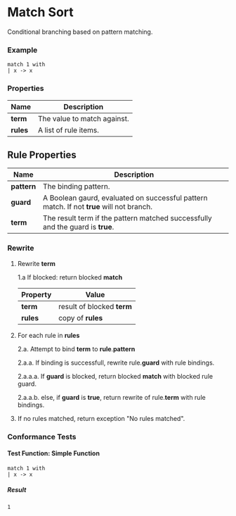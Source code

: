 # Match Sort

Conditional branching based on pattern matching.

### Example

~~~policy
match 1 with 
| x -> x
~~~

### Properties

| Name          | Description |
|---------------|-------------|
| **term**      | The value to match against. |
| **rules**     | A list of rule items. |


## Rule Properties

| Name          | Description |
|---------------|-------------|
| **pattern**   | The binding pattern. |
| **guard**     | A Boolean gaurd, evaluated on successful pattern match. If not **true** will not branch. |
| **term**      | The result term if the pattern matched successfully and the guard is **true**. |

### Rewrite

1. Rewrite **term**

    1.a If blocked: return blocked **match**
    
    | Property     | Value |
    |--------------|-------|
    |**term**      | result of blocked **term** |
    |**rules**     | copy of **rules** |

2. For each rule in **rules**

    2.a. Attempt to bind **term** to **rule**.**pattern**

    2.a.a. If binding is successfull, rewrite rule.**guard** with rule bindings.

    2.a.a.a. If **guard** is blocked, return blocked **match** with blocked rule guard.

    2.a.a.b. else, if **guard** is **true**, return rewrite of rule.**term** with rule bindings.

3. If no rules matched, return exception "No rules matched".

### Conformance Tests

#### Test Function: Simple Function
~~~policy
match 1 with 
| x -> x
~~~

##### Result
~~~policy
1
~~~
